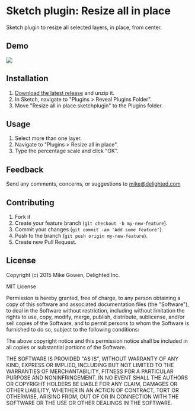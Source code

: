 Sketch plugin: Resize all in place
=================

Sketch plugin to resize all selected layers, in place, from center.

## Demo

![](https://dl.dropboxusercontent.com/u/159452/Github%20readme%20demos%20%5BDO%20NOT%20DELETE%5D/resize-all-in-place.gif)

## Installation

1. [Download the latest release](https://github.com/mikegowen/sketch-resize-all-in-place/releases/latest) and unzip it.
2. In Sketch, navigate to "Plugins > Reveal Plugins Folder".
3. Move "Resize all in place.sketchplugin" to the Plugins folder.

## Usage

1. Select more than one layer.
2. Navigate to "Plugins > Resize all in place".
3. Type the percentage scale and click "OK".

## Feedback

Send any comments, concerns, or suggestions to [mike@delighted.com](mailto:mike@delighted.com)

## Contributing

1. Fork it
2. Create your feature branch (`git checkout -b my-new-feature`).
3. Commit your changes (`git commit -am 'Add some feature'`).
4. Push to the branch (`git push origin my-new-feature`).
5. Create new Pull Request.

## License

Copyright (c) 2015 Mike Gowen, Delighted Inc.

MIT License

Permission is hereby granted, free of charge, to any person obtaining
a copy of this software and associated documentation files (the
"Software"), to deal in the Software without restriction, including
without limitation the rights to use, copy, modify, merge, publish,
distribute, sublicense, and/or sell copies of the Software, and to
permit persons to whom the Software is furnished to do so, subject to
the following conditions:

The above copyright notice and this permission notice shall be
included in all copies or substantial portions of the Software.

THE SOFTWARE IS PROVIDED "AS IS", WITHOUT WARRANTY OF ANY KIND,
EXPRESS OR IMPLIED, INCLUDING BUT NOT LIMITED TO THE WARRANTIES OF
MERCHANTABILITY, FITNESS FOR A PARTICULAR PURPOSE AND
NONINFRINGEMENT. IN NO EVENT SHALL THE AUTHORS OR COPYRIGHT HOLDERS BE
LIABLE FOR ANY CLAIM, DAMAGES OR OTHER LIABILITY, WHETHER IN AN ACTION
OF CONTRACT, TORT OR OTHERWISE, ARISING FROM, OUT OF OR IN CONNECTION
WITH THE SOFTWARE OR THE USE OR OTHER DEALINGS IN THE SOFTWARE.
